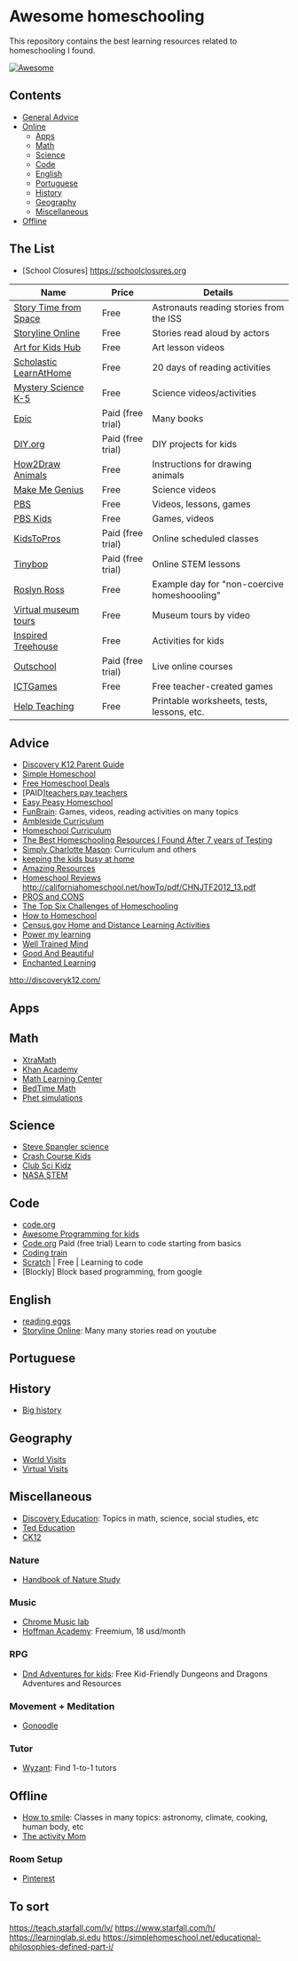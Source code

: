 # Awesome homeschooling

This repository contains the best learning resources related to homeschooling I found.

[![Awesome](https://cdn.rawgit.com/sindresorhus/awesome/d7305f38d29fed78fa85652e3a63e154dd8e8829/media/badge.svg)](https://github.com/sindresorhus/awesome)

## Contents

- [General Advice](#advice)
- [Online](#online)
  - [Apps](#apps)
  - [Math](#math)
  - [Science](#science)
  - [Code](#code)
  - [English](#english)
  - [Portuguese](#portuguese)
  - [History](#history)
  - [Geography](#geography)
  - [Miscellaneous](#miscellaneous)
- [Offline](#offline)

## The List

- [School Closures] https://schoolclosures.org

| Name                                                                                                              | Price             | Details                                      |
| ----------------------------------------------------------------------------------------------------------------- | ----------------- | -------------------------------------------- |
| [Story Time from Space](https://storytimefromspace.com/)                                                          | Free              | Astronauts reading stories from the ISS      |
| [Storyline Online](https://www.storylineonline.net/library/)                                                      | Free              | Stories read aloud by actors                 |
| [Art for Kids Hub](https://www.artforkidshub.com/)                                                                | Free              | Art lesson videos                            |
| [Scholastic LearnAtHome](https://scholastic.com/learnathome)                                                      | Free              | 20 days of reading activities                |
| [Mystery Science K-5](https://mysteryscience.com/school-closure-planning)                                         | Free              | Science videos/activities                    |
| [Epic](https://www.getepic.com/)                                                                                  | Paid (free trial) | Many books                                   |
| [DIY.org](https://diy.org/)                                                                                       | Paid (free trial) | DIY projects for kids                        |
| [How2Draw Animals](https://www.how2drawanimals.com/)                                                              | Free              | Instructions for drawing animals             |
| [Make Me Genius](https://www.makemegenius.com/)                                                                   | Free              | Science videos                               |
| [PBS](https://www.pbslearningmedia.org/grades/early-elementary/)                                                  | Free              | Videos, lessons, games                       |
| [PBS Kids](https://pbskids.org/)                                                                                  | Free              | Games, videos                                |
| [KidsToPros](https://www.kidztopros.com/online-programs)                                                          | Paid (free trial) | Online scheduled classes                     |
| [Tinybop](https://schools.tinybop.com/)                                                                           | Paid (free trial) | Online STEM lessons                          |
| [Roslyn Ross](https://roslynross.blogspot.com/2018/06/anderss-education-update-kindergarten.html?m=1)             | Free              | Example day for "non-coercive homeshoooling" |
| [Virtual museum tours](https://www.travelandleisure.com/attractions/museums-galleries/museums-with-virtual-tours) | Free              | Museum tours by video                        |
| [Inspired Treehouse](https://theinspiredtreehouse.com/activities-index/)                                          | Free              | Activities for kids                          |
| [Outschool](https://outschool.com/)                                                                               | Paid (free trial) | Live online courses                          |
| [ICTGames](http://ictgames.co.uk/)                                                                                | Free              | Free teacher-created games                   |
| [Help Teaching](https://www.helpteaching.com/)                                                                    | Free              | Printable worksheets, tests, lessons, etc.   |

## Advice

- [Discovery K12 Parent Guide](http://discoveryk12.com/dk12/wp-content/uploads/2020/05/PTA-Guide-2020-2021.pdf)
- [Simple Homeschool](https://simplehomeschool.net)
- [Free Homeschool Deals](https://www.freehomeschooldeals.com)
- [PAID][teachers pay teachers](https://www.teacherspayteachers.com)
- [Easy Peasy Homeschool](https://allinonehomeschool.com)
- [FunBrain](https://www.funbrain.com/): Games, videos, reading activities on many topics
- [Ambleside Curriculum](https://www.amblesideonline.org)
- [Homeschool Curriculum](https://www.time4learning.com/homeschool-curriculum.htm)
- [The Best Homeschooling Resources I Found After 7 years of Testing](https://github.com/ryanseamons/thedeliberatefamily/blob/master/src/html/blog/homeschool-resources.md)
- [Simply Charlotte Mason](https://simplycharlottemason.com): Curriculum and others
- [keeping the kids busy at home](https://lifewiththetsengs.home.blog/2020/03/17/keeping-the-kids-busy-covid-19-version/)
- [Amazing Resources](https://www.amazingeducationalresources.com)
- [Homeschool Reviews](https://cathyduffyreviews.com/)
  http://californiahomeschool.net/howTo/pdf/CHNJTF2012_13.pdf
- [PROS and CONS](https://www.weirdunsocializedhomeschoolers.com/homeschooling-pros-and-cons/#content)
- [The Top Six Challenges of Homeschooling](https://babygizmo.com/top-six-challenges-homeschooling/)
- [How to Homeschool](http://www.californiahomeschool.net/howTo/faq.htm)
- [Census.gov Home and Distance Learning Activities](https://www.census.gov/content/census/en/programs-surveys/sis/activities/distance-learning.html)
- [Power my learning](https://powermylearning.org)
- [Well Trained Mind](https://welltrainedmind.com/?v=19d3326f3137)
- [Good And Beautiful](https://www.goodandbeautiful.com)
- [Enchanted Learning](http://www.enchantedlearning.com/Home.html)

http://discoveryk12.com/

## Apps

## Math

- [XtraMath](https://xtramath.org)
- [Khan Academy](https://www.khanacademy.org)
- [Math Learning Center](https://www.mathlearningcenter.org/resources/apps)
- [BedTime Math](http://bedtimemath.org)
- [Phet simulations](https://phet.colorado.edu)

## Science

- [Steve Spangler science](https://www.stevespanglerscience.com)
- [Crash Course Kids](https://www.youtube.com/user/crashcoursekids)
- [Club Sci Kidz](http://www.clubscikidzmd.com/blog/)
- [NASA STEM](https://www.nasa.gov/stem/forstudents/k-4/index.html)

## Code

- [code.org](https://code.org)
- [Awesome Programming for kids](https://github.com/HollyAdele/awesome-programming-for-kids#readme)
- [Code.org](https://code.org/) Paid (free trial) Learn to code starting from basics
- [Coding train](https://thecodingtrain.com/)
- [Scratch](https://scratch.mit.edu/projects/editor/?tutorial=getStarted) | Free | Learning to code
- [Blockly] Block based programming, from google

## English

- [reading eggs](https://readingeggs.com)
- [Storyline Online](https://www.storylineonline.net): Many many stories read on youtube

## Portuguese

## History

- [Big history](https://www.oerproject.com)

## Geography

- [World Visits](https://www.tripsavvy.com/best-virtual-vacations-around-the-world-4799910)
- [Virtual Visits](https://www.thoughtco.com/virtual-field-trips-4160925)

## Miscellaneous

- [Discovery Education](https://www.discoveryeducation.com): Topics in math, science, social studies, etc
- [Ted Education](https://ed.ted.com)
- [CK12](https://www.ck12.org/student/)

### Nature

- [Handbook of Nature Study](https://handbookofnaturestudy.com)

### Music

- [Chrome Music lab](https://musiclab.chromeexperiments.com/Experiments)
- [Hoffman Academy](https://www.hoffmanacademy.com): Freemium, 18 usd/month

### RPG

- [Dnd Adventures for kids](https://dndadventuresforkids.com/): Free Kid-Friendly Dungeons and Dragons Adventures and Resources

### Movement + Meditation

- [Gonoodle](https://www.gonoodle.com)

### Tutor

- [Wyzant](https://www.wyzant.com): Find 1-to-1 tutors

## Offline

- [How to smile](www.howtosmile.org): Classes in many topics: astronomy, climate, cooking, human body, etc
- [The activity Mom](https://activity-mom.com)

### Room Setup

- [Pinterest](https://www.pinterest.com/search/pins/?q=homeschool%20room)

## To sort

https://teach.starfall.com/lv/
https://www.starfall.com/h/
https://learninglab.si.edu
https://simplehomeschool.net/educational-philosophies-defined-part-i/
